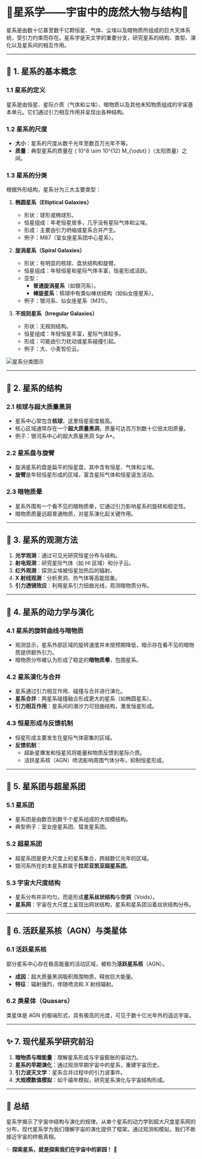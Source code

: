 # 🌌星系学——宇宙中的庞然大物与结构🌟  

星系是由数十亿甚至数千亿颗恒星、气体、尘埃以及暗物质所组成的巨大天体系统，受引力约束而存在。星系学是天文学的重要分支，研究星系的结构、类型、演化以及星系间的相互作用。  

---

## 🌠 **1. 星系的基本概念**  

### **1.1 星系的定义**  
星系是由恒星、星际介质（气体和尘埃）、暗物质以及其他未知物质组成的宇宙基本单元。它们通过引力相互作用并呈现出各种结构。  

### **1.2 星系的尺度**  
- **大小**：星系的尺度从数千光年至数百万光年不等。  
- **质量**：典型星系的质量在 \( 10^8 \sim 10^{12} M_{\odot} \)（太阳质量）之间。  

### **1.3 星系的分类**  
根据外形结构，星系分为三大主要类型：  

1. **椭圆星系（Elliptical Galaxies）**  
   - 形状：球形或椭球形。  
   - 恒星组成：年老恒星居多，几乎没有星际气体和尘埃。  
   - 形成：主要由引力坍缩或星系合并产生。  
   - 例子：M87（室女座星系团中心星系）。  

2. **旋涡星系（Spiral Galaxies）**  
   - 形状：有明显的核球、盘状结构和旋臂。  
   - 恒星组成：年轻恒星和星际气体丰富，恒星形成活跃。  
   - 亚型：  
     - **普通旋涡星系**（如银河系）。  
     - **棒旋星系**：核球中有类似棒状结构（如仙女座星系）。  
   - 例子：银河系、仙女座星系（M31）。  

3. **不规则星系（Irregular Galaxies）**  
   - 形状：无规则结构。  
   - 恒星组成：年轻恒星丰富，星际气体较多。  
   - 形成：可能由引力扰动或星系碰撞引起。  
   - 例子：大、小麦哲伦云。  

![星系分类图示](https://upload.wikimedia.org/wikipedia/commons/thumb/3/3a/Galaxy_morphology_diagram.png/800px-Galaxy_morphology_diagram.png)  

---

## 💫 **2. 星系的结构**  

### **2.1 核球与超大质量黑洞**  
- 星系中心常包含**核球**，这里恒星密度极高。  
- 核心区域通常存在一个**超大质量黑洞**，质量可达百万到数十亿倍太阳质量。  
- 例子：银河系中心的超大质量黑洞 Sgr A\*。  

### **2.2 星系盘与旋臂**  
- 旋涡星系的盘是扁平的恒星盘，其中含有恒星、气体和尘埃。  
- **旋臂**是年轻恒星形成的区域，富含星际气体和恒星诞生活动。  

### **2.3 暗物质晕**  
- 星系外围有一个看不见的暗物质晕，它通过引力影响星系的旋转和稳定性。  
- 暗物质质量远超普通物质，对星系演化起关键作用。  

---

## 🔭 **3. 星系的观测方法**  

1. **光学观测**：通过可见光研究恒星分布与结构。  
2. **射电观测**：研究星际气体（如 HI 区域）和分子云。  
3. **红外观测**：探测尘埃被恒星加热后的辐射。  
4. **X 射线观测**：分析黑洞、热气体等高能现象。  
5. **引力透镜效应**：利用星系引力扭曲光线，观测暗物质分布。  

---

## 🚀 **4. 星系的动力学与演化**  

### **4.1 星系的旋转曲线与暗物质**  
- 观测显示，星系外部区域的旋转速度并未按预期降低，暗示存在看不见的暗物质提供额外引力。  
- 暗物质分布被认为形成了稳定的**暗物质晕**，包围星系。  

### **4.2 星系演化与合并**  
- 星系通过引力相互作用、碰撞与合并进行演化。  
- **星系合并**：两星系碰撞融合形成更大的星系（如椭圆星系）。  
- **引力相互作用**：星系间的潮汐力可扭曲结构，激发恒星形成。  

### **4.3 恒星形成与反馈机制**  
- 恒星形成主要发生在星际气体密集的区域。  
- **反馈机制**：  
  - 超新星爆发和恒星风将能量和物质反馈到星际介质。  
  - 活跃星系核（AGN）喷流影响周围气体分布，抑制恒星形成。  

---

## 🌌 **5. 星系团与超星系团**  

### **5.1 星系团**  
- 星系团是由数百到数千个星系组成的大规模结构。  
- 典型例子：室女座星系团、彗发星系团。  

### **5.2 超星系团**  
- 超星系团是更大尺度上的星系集合，跨越数亿光年的区域。  
- 银河系所在的本星系群属于**拉尼亚凯亚超星系团**。  

### **5.3 宇宙大尺度结构**  
- 星系分布并非均匀，而是形成**星系丝状结构**与**空洞**（Voids）。  
- **星系网**：宇宙在大尺度上呈现出网状结构，星系和星系团沿着丝状结构分布。  

---

## 🌠 **6. 活跃星系核（AGN）与类星体**  

### **6.1 活跃星系核**  
部分星系中心存在极高能量的活动区域，被称为**活跃星系核**（AGN）。  
- **成因**：超大质量黑洞吸积周围物质，释放巨大能量。  
- **特征**：辐射强烈，伴随喷流和 X 射线辐射。  

### **6.2 类星体（Quasars）**  
类星体是 AGN 的极端形式，具有极高的光度，可见于数十亿光年外的遥远宇宙。  

---

## ✨ **7. 现代星系学研究前沿**  

1. **暗物质与暗能量**：理解星系形成与宇宙膨胀的驱动力。  
2. **星系的早期演化**：通过观测早期宇宙中的星系，重建宇宙历史。  
3. **引力波天文学**：星系合并过程中的引力波事件。  
4. **大规模数值模拟**：如千禧年模拟，研究星系演化与宇宙结构形成。  

---

## 🌌 **总结**  

星系学揭示了宇宙中结构与演化的规律。从单个星系的动力学到超大尺度星系网的分布，现代星系学为我们理解宇宙的演化提供了框架。通过观测和模拟，我们不断接近宇宙的终极真相。  

✨ **探索星系，就是探索我们在宇宙中的家园！** 🚀